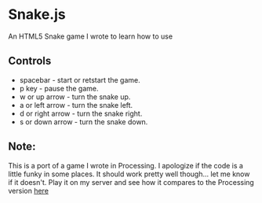 Snake.js
======

An HTML5 Snake game I wrote to learn how to use  <canvas>

Controls
------------
* spacebar - start or retstart the game.
* p key - pause the game.
* w or up arrow - turn the snake up.
* a or left arrow - turn the snake left.
* d or right arrow - turn the snake right.
* s or down arrow - turn the snake down.

Note:
------
This is a port of a game I wrote in Processing. I apologize if the code is a little funky in some places. It should work pretty well though... let me know if it doesn't.
Play it on my server and see how it compares to the Processing version [here](http://projects-galcohen.rhcloud.com/snake/) 

